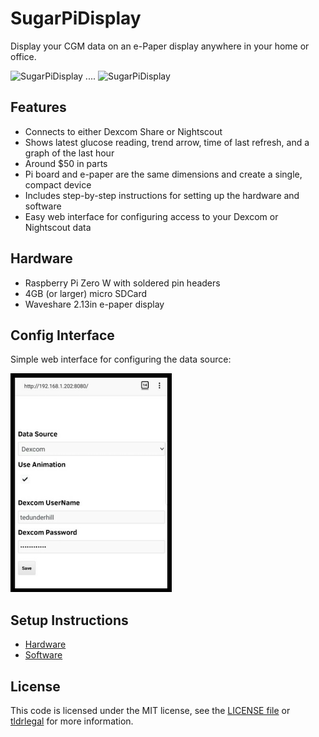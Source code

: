 # SugarPiDisplay

Display your CGM data on an e-Paper display anywhere in your home or office.

![SugarPiDisplay](https://raw.githubusercontent.com/bassettb/SugarPiDisplay/master/docs/image2.jpg) .... ![SugarPiDisplay](https://raw.githubusercontent.com/bassettb/SugarPiDisplay/master/docs/image3.jpg)

## Features
- Connects to either Dexcom Share or Nightscout
- Shows latest glucose reading, trend arrow, time of last refresh, and a graph of the last hour
- Around $50 in parts
- Pi board and e-paper are the same dimensions and create a single, compact device
- Includes step-by-step instructions for setting up the hardware and software
- Easy web interface for configuring access to your Dexcom or Nightscout data

## Hardware
- Raspberry Pi Zero W with soldered pin headers
- 4GB (or larger) micro SDCard
- Waveshare 2.13in e-paper display

## Config Interface
Simple web interface for configuring the data source:

![Config screen](https://raw.githubusercontent.com/bassettb/SugarPiDisplay/master/docs/ConfigScreenshot1.png)

## Setup Instructions

- [Hardware](https://github.com/bassettb/SugarPiDisplay/blob/master/docs/hardware_setup.md)
- [Software](https://github.com/bassettb/SugarPiDisplay/blob/master/docs/software_setup.md)

## License
This code is licensed under the MIT license, see the [LICENSE file](https://github.com/bassettb/SugarPiDisplay/blob/master/LICENSE) or [tldrlegal](http://www.tldrlegal.com/license/mit-license) for more information.
